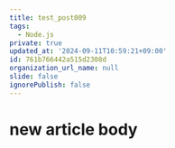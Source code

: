 ```yaml
---
title: test_post009
tags:
  - Node.js
private: true
updated_at: '2024-09-11T10:59:21+09:00'
id: 761b766442a515d2308d
organization_url_name: null
slide: false
ignorePublish: false
---
```

# new article body
